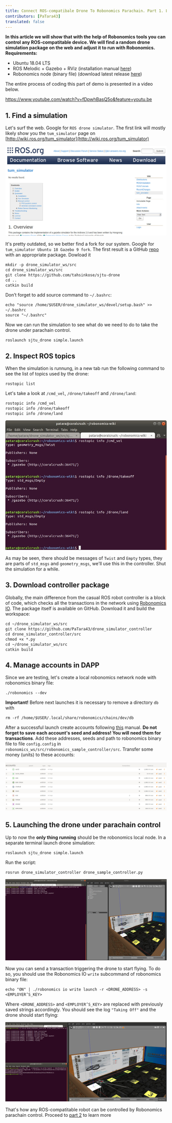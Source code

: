 ```yaml
---
title: Connect ROS-compatibale Drone To Robonomics Parachain. Part 1. Launch by Transaction
contributors: [PaTara43]
translated: false
---
```


**In this article we will show that with the help of Robonomics tools you can control any ROS-compatitable device. We will find a random drone simulation package on the web and adjust it to run with Robonomics.**
**Requirements:**
- Ubuntu 18.04 LTS
- ROS Melodic + Gazebo + RViz (installation manual [here](http://wiki.ros.org/melodic/Installation))
- Robonomics node (binary file) (download latest release [here](https://github.com/airalab/robonomics/releases))

The entire process of coding this part of demo is presented in a video below.

https://www.youtube.com/watch?v=fDpwhBasQ5o&feature=youtu.be

## 1. Find a simulation
Let's surf the web. Google for `ROS drone simulator`. The first link will mostly likely show you the `tum_simulator` page on [http://wiki.ros.org/tum_simulator](http://wiki.ros.org/tum_simulator)

![tum_simulator](../images/drone-demo/tum_simulator.jpg "tum_simulator")

It's pretty outdated, so we better find a fork for our system. Google for `tum_simulator Ubuntu 18 Gazebo 9 fork`. The first result is a GitHub [repo](https://github.com/tahsinkose/sjtu-drone) with an appropriate package. Dowload it
```
mkdir -p drone_simulator_ws/src
cd drone_simulator_ws/src
git clone https://github.com/tahsinkose/sjtu-drone
cd ..
catkin build
```
Don’t forget to add source command to `~/.bashrc`:
```
echo "source /home/$USER/drone_simulator_ws/devel/setup.bash" >> ~/.bashrc
source "~/.bashrc"
```
Now we can run the simulation to see what do we need to do to take the drone under parachain control.
```
roslaunch sjtu_drone simple.launch
```

## 2. Inspect ROS topics
When the simulation is runnung, in a new tab run the following command to see the list of topics used by the drone:
```
rostopic list
```
Let's take a look at `/cmd_vel`, `/drone/takeoff` and `/drone/land`:
```
rostopic info /cmd_vel
rostopic info /drone/takeoff
rostopic info /drone/land
```

![topics_info](../images/drone-demo/topics_info.jpg "topics_info")

As may be seen, there should be messages of `Twist` and `Empty` types, they are parts of `std_msgs` and `geometry_msgs`, we'll use this in the controller. Shut the simulation for a while.
## 3. Download controller package
Globally, the main difference from the casual ROS robot controller is a block of code, which checks all the transactions in the network using [Robonomics IO](https://wiki.robonomics.network/docs/rio-overview/). The package itself is available on GitHub. Download it and build the workspace:
```
cd ~/drone_simulator_ws/src
git clone https://github.com/PaTara43/drone_simulator_controller
cd drone_simulator_controller/src
chmod +x *.py
cd ~/drone_simulator_ws/src
catkin build
```
## 4. Manage accounts in DAPP
Since we are testing, let's create a local robonomics network node with robonomics binary file:
```
./robonomics --dev
```
**Important!** Before next launches it is necessary to remove a directory `db` with

```
rm -rf /home/$USER/.local/share/robonomics/chains/dev/db
```
After a successful launch create accounts following [this](/docs/create-account-in-dapp) manual. **Do not forget to save each account's seed and address! You will need them for transactions**. Add these addresses, seeds and path to robonomics binary file to file `config.config` in `robonomics_ws/src/robonomics_sample_controller/src`. Transfer some money (units) to these accounts:

![balances](../images/drone-demo/balances.jpg "balances")
## 5. Launching the drone under parachain control
Up to now the **only thing running** should be the robonomics local node. In a separate terminal launch drone simulation:
```
roslaunch sjtu_drone simple.launch
```
Run the script:
```
rosrun drone_simulator_controller drone_sample_controller.py
```

![launched_drone](../images/drone-demo/launched_drone.jpg "launched_drone")

Now you can send a transaction triggering the drone to start flying. To do so, you should use the Robonomics IO `write` subcommand of robonomics binary file:
```
echo "ON" | ./robonomics io write launch -r <DRONE_ADDRESS> -s <EMPLOYER’S_KEY>
```
Where `<DRONE_ADDRESS>`  and `<EMPLOYER’S_KEY>` are replaced with  previously saved strings accordingly.
You should see the log `"Taking Off"` and the drone should start flying:

![flying](../images/drone-demo/flying.jpg "flying")

That's how any ROS-compatitable robot can be controlled by Robonomics parachain control. Proceed to [part 2](/docs/connect-any-ros-compatitable-robot-under-robonomics-parachain-control-2) to learn more
